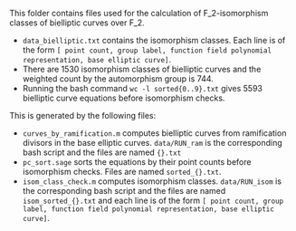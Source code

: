 This folder contains files used for the calculation of F_2-isomorphism classes of bielliptic curves over F_2.
  
- ```data_bielliptic.txt``` contains the isomorphism classes. Each line is of the form ```[ point count, group label, function field polynomial representation, base elliptic curve]```.
- There are 1530 isomorphism classes of bielliptic curves and the weighted count by the automorphism group is 744.
- Running the bash command ```wc -l sorted{0..9}.txt``` gives 5593 bielliptic curve equations before isomorphism checks. 

This is generated by the following files:
- ```curves_by_ramification.m``` computes bielliptic curves from ramification divisors in the base elliptic curves. ```data/RUN_ram``` is the corresponding bash script and the files are named ```{}.txt```
- ```pc_sort.sage``` sorts the equations by their point counts before isomorphism checks. Files are named ```sorted_{}.txt```.
- ```isom_class_check.m``` computes isomorphism classes. ```data/RUN_isom``` is the corresponding bash script and the files are named ```isom_sorted_{}.txt``` and each line is of the form ```[ point count, group label, function field polynomial representation, base elliptic curve]```.
